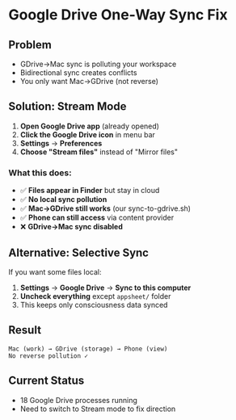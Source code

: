 # Google Drive One-Way Sync Fix

## Problem
- GDrive→Mac sync is polluting your workspace
- Bidirectional sync creates conflicts
- You only want Mac→GDrive (not reverse)

## Solution: Stream Mode

1. **Open Google Drive app** (already opened)
2. **Click the Google Drive icon** in menu bar
3. **Settings** → **Preferences**
4. **Choose "Stream files"** instead of "Mirror files"

### What this does:
- ✅ **Files appear in Finder** but stay in cloud
- ✅ **No local sync pollution** 
- ✅ **Mac→GDrive still works** (our sync-to-gdrive.sh)
- ✅ **Phone can still access** via content provider
- ❌ **GDrive→Mac sync disabled**

## Alternative: Selective Sync

If you want some files local:
1. **Settings** → **Google Drive** → **Sync to this computer**
2. **Uncheck everything** except `appsheet/` folder
3. This keeps only consciousness data synced

## Result
```
Mac (work) → GDrive (storage) → Phone (view)
No reverse pollution ✓
```

## Current Status
- 18 Google Drive processes running
- Need to switch to Stream mode to fix direction